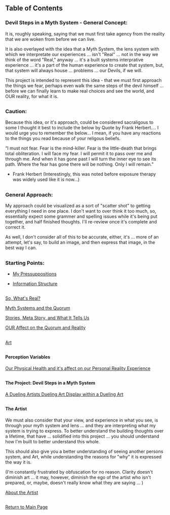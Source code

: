 ## Table of Contents

### Devil Steps in a Myth System - General Concept:


It is, roughly speaking, saying that we must first take agency from the reality that we are woken from before we can live. 

It is also overlayed with the idea that a Myth System, the lens system with which we interpretate our experiences ... isn't "Real" ... not in the way we think of the word "Real," anyway ... it's a built systems interprative experience ... it's a part of the human experience to create that system, but, that system will always house ... problems ... our Devils, if we will.  

This project is intended to represent this idea - that we must first approach the things we fear, perhaps even walk the same steps of the devil himself ... before we can finally learn to make real choices and see the world, and OUR reality, for what it is.  

##

### Caution: 

Because this idea, or it's approach, could be considered sacraligous to some I thought it best to include the below by Quote by Frank Herbert.... I would urge you to remember the below... I mean, if you have any reactions to the things you read because of your religous beliefs. 

“I must not fear. Fear is the mind-killer. Fear is the little-death that brings total obliteration. I will face my fear. I will permit it to pass over me and through me. And when it has gone past I will turn the inner eye to see its path. Where the fear has gone there will be nothing. Only I will remain.” 

- Frank Herbert
            (Interestingly, this was noted before exposure therapy was widely used like it is now...) 


##

### General Approach:
            
 My approach could be visualized as a sort of "scatter shot" to getting everything I need in one place. I don't want to over think it too much, so, essentially expect some grammer and spelling issues while it's being put together, and half finished thoughts. I'll re-review once it's complete and correct it. 
 
 As well, I don't consider all of this to be accurate, either, it's ... more of an attempt, let's say, to build an image, and then express that image, in the best way I can.       

##

### Starting Points:
      
-  [My Pressuppositions](https://github.com/mycroftwilde/devil-steps-in-a-myth-system/tree/main/ref_guide/presupps)

-  [Information Structure](https://github.com/mycroftwilde/devil-steps-in-a-myth-system/tree/main/ref_guide/infostructure)


##

[So, What's Real?](https://github.com/mycroftwilde/devil-steps-in-a-myth-system/tree/main/ref_guide/reality) 

[Myth Systems and the Quorum](https://github.com/mycroftwilde/devil-steps-in-a-myth-system/tree/main/ref_guide/mythsystems)

[Stories, Meta Story, and What It Tells Us](https://github.com/mycroftwilde/devil-steps-in-a-myth-system/tree/main/ref_guide/story)

[OUR Affect on the Quorum and Reality](https://github.com/mycroftwilde/devil-steps-in-a-myth-system/tree/main/ref_guide/realitya)

##

[Art](https://github.com/mycroftwilde/devil-steps-in-a-myth-system/tree/main/ref_guide/art)

##

#### Perception Variables

[Our Physical Health and it's affect on our Personal Reality Experience](https://github.com/mycroftwilde/devil-steps-in-a-myth-system/tree/main/ref_guide/realityhealth)

##

#### The Project: Devil Steps in a Myth System 

[A Dueling Artists Dueling Art Display within a Dueling Art](https://github.com/mycroftwilde/devil-steps-in-a-myth-system/tree/main/ref_guide/method)

##

#### The Artist

We must also consider that your view, and experience in what you see, is through your myth system and lens ... and they are interpreting what my system is trying to express. To better understand the building thoughts over a lifetime, that have ... solidified into this project ... you should understand how I'm built to better understand this whole. 

This should also give you a better understanding of seeing another persons system, and Art, while understanding the reasons for "why" it is expressed the way it is. 

(I'm constantly frustrated by obfuscation for no reason. Clarity doesn't diminish art ... it may, however, diminish the ego of the artist who isn't prepared, or, maybe, doesn't really know what they are saying ... )

[About the Artist](https://github.com/mycroftwilde/devil-steps-in-a-myth-system/tree/main/artist)

##

[Return to Main Page](https://github.com/mycroftwilde/devil-steps-in-a-myth-system/tree/main)

